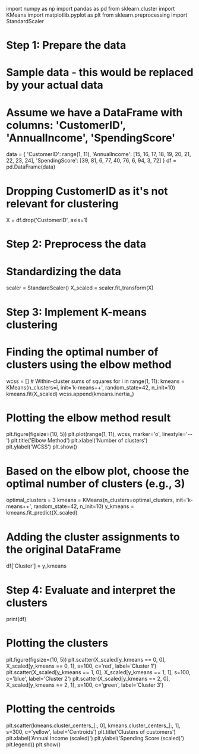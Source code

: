 import numpy as np
import pandas as pd
from sklearn.cluster import KMeans
import matplotlib.pyplot as plt
from sklearn.preprocessing import StandardScaler

# Step 1: Prepare the data
# Sample data - this would be replaced by your actual data
# Assume we have a DataFrame with columns: 'CustomerID', 'AnnualIncome', 'SpendingScore'
data = {
    'CustomerID': range(1, 11),
    'AnnualIncome': [15, 16, 17, 18, 19, 20, 21, 22, 23, 24],
    'SpendingScore': [39, 81, 6, 77, 40, 76, 6, 94, 3, 72]
}
df = pd.DataFrame(data)

# Dropping CustomerID as it's not relevant for clustering
X = df.drop('CustomerID', axis=1)

# Step 2: Preprocess the data
# Standardizing the data
scaler = StandardScaler()
X_scaled = scaler.fit_transform(X)

# Step 3: Implement K-means clustering
# Finding the optimal number of clusters using the elbow method
wcss = []  # Within-cluster sums of squares
for i in range(1, 11):
    kmeans = KMeans(n_clusters=i, init='k-means++', random_state=42, n_init=10)
    kmeans.fit(X_scaled)
    wcss.append(kmeans.inertia_)

# Plotting the elbow method result
plt.figure(figsize=(10, 5))
plt.plot(range(1, 11), wcss, marker='o', linestyle='--')
plt.title('Elbow Method')
plt.xlabel('Number of clusters')
plt.ylabel('WCSS')
plt.show()

# Based on the elbow plot, choose the optimal number of clusters (e.g., 3)
optimal_clusters = 3
kmeans = KMeans(n_clusters=optimal_clusters, init='k-means++', random_state=42, n_init=10)
y_kmeans = kmeans.fit_predict(X_scaled)

# Adding the cluster assignments to the original DataFrame
df['Cluster'] = y_kmeans

# Step 4: Evaluate and interpret the clusters
print(df)

# Plotting the clusters
plt.figure(figsize=(10, 5))
plt.scatter(X_scaled[y_kmeans == 0, 0], X_scaled[y_kmeans == 0, 1], s=100, c='red', label='Cluster 1')
plt.scatter(X_scaled[y_kmeans == 1, 0], X_scaled[y_kmeans == 1, 1], s=100, c='blue', label='Cluster 2')
plt.scatter(X_scaled[y_kmeans == 2, 0], X_scaled[y_kmeans == 2, 1], s=100, c='green', label='Cluster 3')

# Plotting the centroids
plt.scatter(kmeans.cluster_centers_[:, 0], kmeans.cluster_centers_[:, 1], s=300, c='yellow', label='Centroids')
plt.title('Clusters of customers')
plt.xlabel('Annual Income (scaled)')
plt.ylabel('Spending Score (scaled)')
plt.legend()
plt.show()

